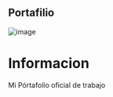 ## Portafilio

![image](https://github.com/user-attachments/assets/66894970-766e-4e20-943a-c876ac7656c5)


# Informacion
Mi Pórtafolio oficial de trabajo
